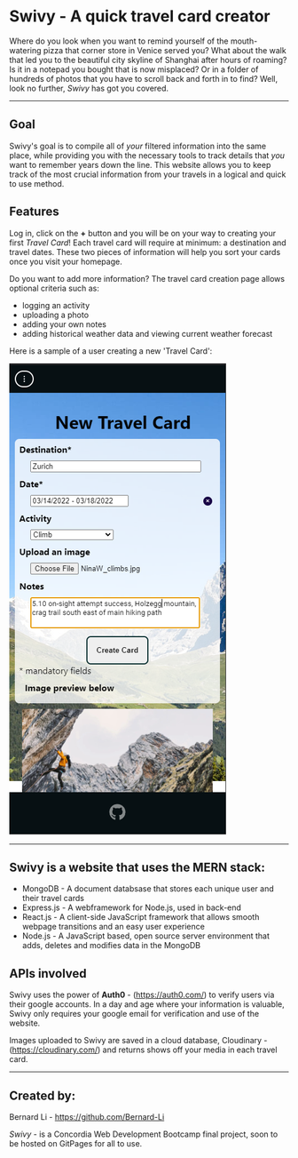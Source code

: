 # Swivy - A quick travel card creator 

Where do you look when you want to remind yourself of the mouth-watering pizza that corner store in Venice served you? What about the walk that led you to the beautiful city skyline of Shanghai after hours of roaming? Is it in a notepad you bought that is now misplaced? Or in a folder of hundreds of photos that you have to scroll back and forth in to find? Well, look no further, *Swivy* has got you covered.

---
## Goal

Swivy's goal is to compile all of *your* filtered information into the same place, while providing you with the necessary tools to track details that *you* want to remember years down the line. This website allows you to keep track of the most crucial information from your travels in a logical and quick to use method.
## Features
Log in, click on the **+** button and you will be on your way to creating your first *Travel Card*! Each travel card will require at minimum: a destination and travel dates. These two pieces of information will help you sort your cards once you visit your homepage.


Do you want to add more information? The travel card creation page allows optional criteria such as: 
- logging an activity
- uploading a photo
- adding your own notes
- adding historical weather data and viewing current weather forecast

Here is a sample of a user creating a new 'Travel Card':

![sample of travel card, created in the latest MVP version of the site on 2022-09-06](client/src/images/Swivy_mobile2.PNG)

---
## Swivy is a website that uses the MERN stack:
- MongoDB - A document databsase that stores each unique user and their travel cards
- Express.js - A webframework for Node.js, used in back-end
- React.js - A client-side JavaScript framework that allows smooth webpage transitions and an easy user experience
- Node.js - A JavaScript based, open source server environment that adds, deletes and modifies data in the MongoDB

## APIs involved
Swivy uses the power of **Auth0** - (https://auth0.com/) to verify users via their google accounts. In a day and age where your information is valuable, Swivy only requires your google email for verification and use of the website.

Images uploaded to Swivy are saved in a cloud database, Cloudinary - (https://cloudinary.com/) and returns shows off your media in each travel card.

---
## Created by:
Bernard Li - https://github.com/Bernard-Li 

*Swivy* - is a Concordia Web Development Bootcamp final project, soon to be hosted on GitPages for all to use.



